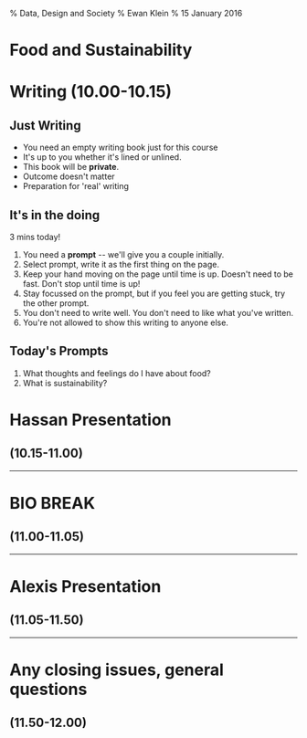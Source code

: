 % Data, Design and Society
% Ewan Klein
% 15 January 2016

# Food and Sustainability

# Writing (10.00-10.15)

##  Just Writing

* You need an empty writing book just for this course
* It's up to you whether it's lined or unlined.
* This book will be **private**.
* Outcome doesn't matter
* Preparation for 'real' writing


## It's in the doing 

3 mins today!

1. You need a **prompt** -- we'll give you a couple initially.
1. Select prompt, write it as the first thing on the page.
2. Keep your hand moving on the page until time is up. Doesn't need to be fast. Don't stop until time is up! 
2. Stay focussed on the prompt, but if you feel you are getting stuck, try the other prompt.
3. You don't need to write well. You don't need to like what you've written.
4. You're not allowed to show this writing to anyone else.

## Today's Prompts

1. What thoughts and feelings do I have about food?
2. What is sustainability?


# Hassan Presentation  
## (10.15-11.00)


---

# BIO BREAK 
## (11.00-11.05)

---

# Alexis Presentation 
## (11.05-11.50)


---

# Any closing issues, general questions 
## (11.50-12.00)
